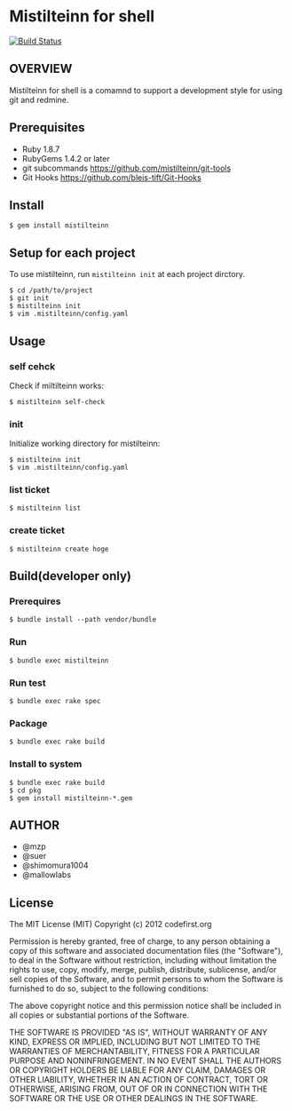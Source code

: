 Mistilteinn for shell
==============================
[![Build Status](https://secure.travis-ci.org/mistilteinn/mistilteinn-shell.png)](http://travis-ci.org/mistilteinn/mistilteinn-shell)

OVERVIEW
------------------------------

Mistilteinn for shell is a comamnd to support a development style for
using git and redmine.

Prerequisites
------------------------------

 * Ruby 1.8.7
 * RubyGems 1.4.2 or later
 * git subcommands https://github.com/mistilteinn/git-tools
 * Git Hooks https://github.com/bleis-tift/Git-Hooks

Install
------------------------------

    $ gem install mistilteinn

Setup for each project
------------------------------

To use mistilteinn, run `mistilteinn init` at each project dirctory.

    $ cd /path/to/project
    $ git init
    $ mistilteinn init
    $ vim .mistilteinn/config.yaml

Usage
------------------------------

### self cehck

Check if miltilteinn works:

    $ mistilteinn self-check

### init

Initialize working directory for mistilteinn:

    $ mistilteinn init
    $ vim .mistilteinn/config.yaml

### list ticket

    $ mistilteinn list

### create ticket

    $ mistilteinn create hoge

Build(developer only)
------------------------------

### Prerequires

    $ bundle install --path vendor/bundle

### Run

    $ bundle exec mistilteinn

### Run test

    $ bundle exec rake spec

### Package

    $ bundle exec rake build

### Install to system

    $ bundle exec rake build
    $ cd pkg
    $ gem install mistilteinn-*.gem

AUTHOR
------------------------------

 * @mzp
 * @suer
 * @shimomura1004
 * @mallowlabs

License
-----------------------

The MIT License (MIT) Copyright (c) 2012 codefirst.org

Permission is hereby granted, free of charge, to any person obtaining a copy of this software and associated documentation files (the "Software"), to deal in the Software without restriction, including without limitation the rights to use, copy, modify, merge, publish, distribute, sublicense, and/or sell copies of the Software, and to permit persons to whom the Software is furnished to do so, subject to the following conditions:

The above copyright notice and this permission notice shall be included in all copies or substantial portions of the Software.

THE SOFTWARE IS PROVIDED "AS IS", WITHOUT WARRANTY OF ANY KIND, EXPRESS OR IMPLIED, INCLUDING BUT NOT LIMITED TO THE WARRANTIES OF MERCHANTABILITY, FITNESS FOR A PARTICULAR PURPOSE AND NONINFRINGEMENT. IN NO EVENT SHALL THE AUTHORS OR COPYRIGHT HOLDERS BE LIABLE FOR ANY CLAIM, DAMAGES OR OTHER LIABILITY, WHETHER IN AN ACTION OF CONTRACT, TORT OR OTHERWISE, ARISING FROM, OUT OF OR IN CONNECTION WITH THE SOFTWARE OR THE USE OR OTHER DEALINGS IN THE SOFTWARE.

